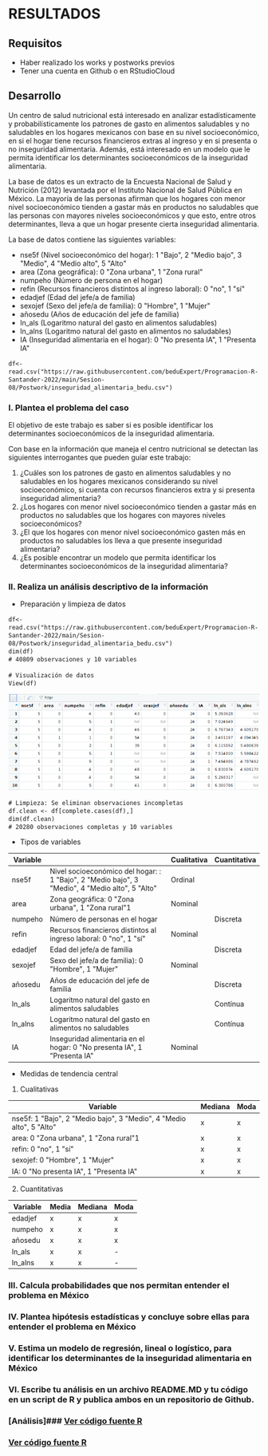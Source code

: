 # RESULTADOS
## Requisitos 
- Haber realizado los works y postworks previos 
- Tener una cuenta en Github o en RStudioCloud 
## Desarrollo 
Un centro de salud nutricional está interesado en analizar estadísticamente y probabilísticamente los patrones de gasto en alimentos saludables y no saludables en los hogares mexicanos con base en su nivel socioeconómico, en si el hogar tiene recursos financieros extras al ingreso y en si presenta o no inseguridad alimentaria. Además, está interesado en un modelo que le permita identificar los determinantes socioeconómicos de la inseguridad alimentaria.

La base de datos es un extracto de la Encuesta Nacional de Salud y Nutrición (2012) levantada por el Instituto Nacional de Salud Pública en México. La mayoría de las personas afirman que los hogares con menor nivel socioeconómico tienden a gastar más en productos no saludables que las personas con mayores niveles socioeconómicos y que esto, entre otros determinantes, lleva a que un hogar presente cierta inseguridad alimentaria.

La base de datos contiene las siguientes variables:
- nse5f (Nivel socioeconómico del hogar): 1 "Bajo", 2 "Medio bajo", 3 "Medio", 4 "Medio alto", 5 "Alto" 
- area (Zona geográfica): 0 "Zona urbana", 1 "Zona rural"
- numpeho (Número de persona en el hogar) 
- refin (Recursos financieros distintos al ingreso laboral): 0 "no", 1 "sí" 
- edadjef (Edad del jefe/a de familia)
- sexojef (Sexo del jefe/a de familia): 0 "Hombre", 1 "Mujer" 
- añosedu (Años de educación del jefe de familia) 
- ln_als (Logaritmo natural del gasto en alimentos saludables) 
- ln_alns (Logaritmo natural del gasto en alimentos no saludables) 
- IA (Inseguridad alimentaria en el hogar): 0 "No presenta IA", 1 "Presenta IA"

```
df<-read.csv("https://raw.githubusercontent.com/beduExpert/Programacion-R-Santander-2022/main/Sesion-08/Postwork/inseguridad_alimentaria_bedu.csv")
```


### I. Plantea el problema del caso 

El objetivo de este trabajo es saber si es posible identificar los determinantes
socioeconómicos de la inseguridad alimentaria.

Con base en la información que maneja el centro nutricional se detectan las siguientes interrogantes que pueden guíar este trabajo:
  
1. ¿Cuáles son los patrones de gasto en alimentos saludables y no saludables en los hogares mexicanos considerando su nivel socioeconómico, si cuenta con recursos financieros extra y si presenta inseguridad alimentaria?
2. ¿Los hogares con menor nivel socioeconómico tienden a gastar más en productos no saludables que los hogares con mayores niveles socioeconómicos?  
3. ¿El que los hogares con menor nivel socioeconómico gasten más en productos no saludables los lleva a que presente inseguridad alimentaria?
4. ¿Es posible encontrar un modelo que permita identificar los determinantes socioeconómicos de la inseguridad alimentaria?


### II. Realiza un análisis descriptivo de la información 

- Preparación y limpieza de datos
```
df<-read.csv("https://raw.githubusercontent.com/beduExpert/Programacion-R-Santander-2022/main/Sesion-08/Postwork/inseguridad_alimentaria_bedu.csv")
dim(df)   
# 40809 observaciones y 10 variables

# Visualización de datos
View(df)
```
![dataFrameView](img/dataFrame_View.png)
```
# Limpieza: Se eliminan observaciones incompletas
df.clean <- df[complete.cases(df),]
dim(df.clean)   
# 20280 observaciones completas y 10 variables
```

- Tipos de variables

| Variable | | Cualitativa | Cuantitativa |
| --- | --- | --- | --- |
| nse5f | Nivel socioeconómico del hogar: : 1 "Bajo", 2 "Medio bajo", 3 "Medio", 4 "Medio alto", 5 "Alto" | Ordinal |
| area | Zona geográfica: 0 "Zona urbana", 1 "Zona rural"1 | Nominal
| numpeho | Número de personas en el hogar | | Discreta
| refin | Recursos financieros distintos al ingreso laboral: 0 "no", 1 "sí" | Nominal
| edadjef | Edad del jefe/a de familia | | Discreta
| sexojef | Sexo del jefe/a de familia): 0 "Hombre", 1 "Mujer" | Nominal
| añosedu | Años de educación del jefe de familia | | Discreta
| ln_als | Logaritmo natural del gasto en alimentos saludables | | Contínua 
| ln_alns | Logaritmo natural del gasto en alimentos no saludables | | Contínua
| IA | Inseguridad alimentaria en el hogar: 0 "No presenta IA", 1 "Presenta IA" | Nominal

- Medidas de tendencia central
1. Cualitativas

| Variable | Mediana | Moda |
| --- | --- | --- |
| nse5f: 1 "Bajo", 2 "Medio bajo", 3 "Medio", 4 "Medio alto", 5 "Alto" | x | x
| area: 0 "Zona urbana", 1 "Zona rural"1 | x | x
| refin: 0 "no", 1 "sí" | x | x
| sexojef: 0 "Hombre", 1 "Mujer" | x | x
| IA: 0 "No presenta IA", 1 "Presenta IA" | x | x


2. Cuantitativas

| Variable | Media | Mediana | Moda |
| --- | --- | --- | --- |
| edadjef | x | x | x
| numpeho | x | x | x
| añosedu | x | x | x
| ln_als | x | x | - 
| ln_alns | x | x | -



### III. Calcula probabilidades que nos permitan entender el problema en México 


### IV. Plantea hipótesis estadísticas y concluye sobre ellas para entender el problema en México 

### V. Estima un modelo de regresión, lineal o logístico, para identificar los determinantes de la inseguridad alimentaria en México 

### VI. Escribe tu análisis en un archivo README.MD y tu código en un script de R y publica ambos en un repositorio de Github.
### [Análisis]### [Ver código fuente R](https://github.com/adavals/bedu-datascience-f2/blob/main/s8/postwork/README.md)

### [Ver código fuente R](https://github.com/adavals/bedu-datascience-f2/blob/main/s8/postwork/src/Sesion_08_Postwork.R)


